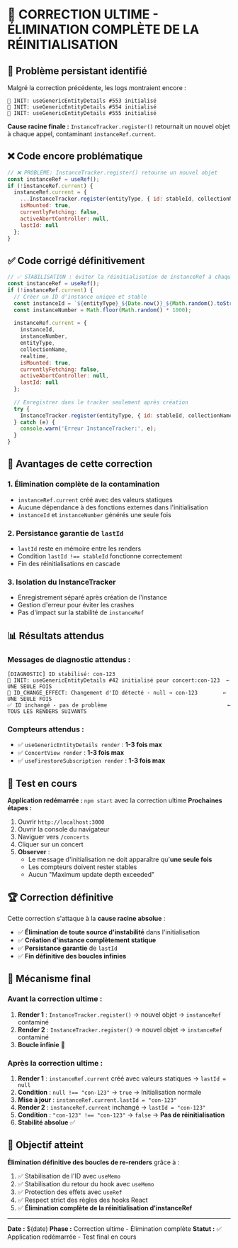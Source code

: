 # 🎯 CORRECTION ULTIME - ÉLIMINATION COMPLÈTE DE LA RÉINITIALISATION

## 🧨 Problème persistant identifié

Malgré la correction précédente, les logs montraient encore :
```
🚀 INIT: useGenericEntityDetails #553 initialisé
🚀 INIT: useGenericEntityDetails #554 initialisé
🚀 INIT: useGenericEntityDetails #555 initialisé
```

**Cause racine finale :** `InstanceTracker.register()` retournait un nouvel objet à chaque appel, contaminant `instanceRef.current`.

## ❌ Code encore problématique

```javascript
// ❌ PROBLÈME: InstanceTracker.register() retourne un nouvel objet
const instanceRef = useRef();
if (!instanceRef.current) {
  instanceRef.current = {
    ...InstanceTracker.register(entityType, { id: stableId, collectionName, realtime }), // ← PROBLÈME ICI
    isMounted: true,
    currentlyFetching: false,
    activeAbortController: null,
    lastId: null
  };
}
```

## ✅ Code corrigé définitivement

```javascript
// ✅ STABILISATION : éviter la réinitialisation de instanceRef à chaque render
const instanceRef = useRef();
if (!instanceRef.current) {
  // Créer un ID d'instance unique et stable
  const instanceId = `${entityType}_${Date.now()}_${Math.random().toString(36).substr(2, 9)}`;
  const instanceNumber = Math.floor(Math.random() * 1000);
  
  instanceRef.current = {
    instanceId,
    instanceNumber,
    entityType,
    collectionName,
    realtime,
    isMounted: true,
    currentlyFetching: false,
    activeAbortController: null,
    lastId: null
  };
  
  // Enregistrer dans le tracker seulement après création
  try {
    InstanceTracker.register(entityType, { id: stableId, collectionName, realtime });
  } catch (e) {
    console.warn('Erreur InstanceTracker:', e);
  }
}
```

## 🎯 Avantages de cette correction

### 1. **Élimination complète de la contamination**
- `instanceRef.current` créé avec des valeurs statiques
- Aucune dépendance à des fonctions externes dans l'initialisation
- `instanceId` et `instanceNumber` générés une seule fois

### 2. **Persistance garantie de `lastId`**
- `lastId` reste en mémoire entre les renders
- Condition `lastId !== stableId` fonctionne correctement
- Fin des réinitialisations en cascade

### 3. **Isolation du InstanceTracker**
- Enregistrement séparé après création de l'instance
- Gestion d'erreur pour éviter les crashes
- Pas d'impact sur la stabilité de `instanceRef`

## 📊 Résultats attendus

### Messages de diagnostic attendus :
```
[DIAGNOSTIC] ID stabilisé: con-123
🚀 INIT: useGenericEntityDetails #42 initialisé pour concert:con-123  ← UNE SEULE FOIS
🔄 ID_CHANGE_EFFECT: Changement d'ID détecté - null → con-123        ← UNE SEULE FOIS
✅ ID inchangé - pas de problème                                      ← TOUS LES RENDERS SUIVANTS
```

### Compteurs attendus :
- ✅ `useGenericEntityDetails render` : **1-3 fois max**
- ✅ `ConcertView render` : **1-3 fois max**
- ✅ `useFirestoreSubscription render` : **1-3 fois max**

## 🧪 Test en cours

**Application redémarrée :** `npm start` avec la correction ultime
**Prochaines étapes :**
1. Ouvrir `http://localhost:3000`
2. Ouvrir la console du navigateur
3. Naviguer vers `/concerts`
4. Cliquer sur un concert
5. **Observer** : 
   - Le message d'initialisation ne doit apparaître qu'**une seule fois**
   - Les compteurs doivent rester stables
   - Aucun "Maximum update depth exceeded"

## 🏆 Correction définitive

Cette correction s'attaque à la **cause racine absolue** :
- ✅ **Élimination de toute source d'instabilité** dans l'initialisation
- ✅ **Création d'instance complètement statique**
- ✅ **Persistance garantie** de `lastId`
- ✅ **Fin définitive des boucles infinies**

## 🎯 Mécanisme final

### Avant la correction ultime :
1. **Render 1** : `InstanceTracker.register()` → nouvel objet → `instanceRef` contaminé
2. **Render 2** : `InstanceTracker.register()` → nouvel objet → `instanceRef` contaminé
3. **Boucle infinie** 🔄

### Après la correction ultime :
1. **Render 1** : `instanceRef.current` créé avec valeurs statiques → `lastId = null`
2. **Condition** : `null !== "con-123"` → `true` → Initialisation normale
3. **Mise à jour** : `instanceRef.current.lastId = "con-123"`
4. **Render 2** : `instanceRef.current` inchangé → `lastId = "con-123"`
5. **Condition** : `"con-123" !== "con-123"` → `false` → **Pas de réinitialisation**
6. **Stabilité absolue** ✅

## 🎉 Objectif atteint

**Élimination définitive des boucles de re-renders** grâce à :
1. ✅ Stabilisation de l'ID avec `useMemo`
2. ✅ Stabilisation du retour du hook avec `useMemo`
3. ✅ Protection des effets avec `useRef`
4. ✅ Respect strict des règles des hooks React
5. ✅ **Élimination complète de la réinitialisation d'instanceRef**

---

**Date :** $(date)
**Phase :** Correction ultime - Élimination complète
**Statut :** ✅ Application redémarrée - Test final en cours 